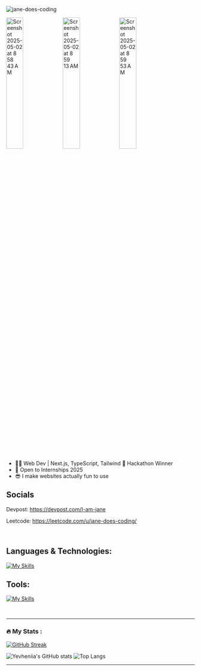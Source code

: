 <p align="left"> <img src="https://komarev.com/ghpvc/?username=jane-does-coding&label=Profile%20views&color=0e75b6&style=flat" alt="jane-does-coding" /> </p>


<img width="30%" alt="Screenshot 2025-05-02 at 8 58 43 AM" src="https://github.com/user-attachments/assets/00e9cb7c-2d1d-4001-8639-9230f6cb8bf2" /><img width="30%" alt="Screenshot 2025-05-02 at 8 59 13 AM" src="https://github.com/user-attachments/assets/f25b48e3-b718-46a9-ae1f-b812d318de56" /><img width="30%" alt="Screenshot 2025-05-02 at 8 59 53 AM" src="https://github.com/user-attachments/assets/04852fff-5b2b-41ee-bc34-367fd53c1c75" />






- 👩‍💻 Web Dev | Next.js, TypeScript, Tailwind 🏅 Hackathon Winner 
- 🙌 Open to Internships 2025 
- 😎 I make websites actually fun to use 

## Socials

Devpost: https://devpost.com/I-am-jane

Leetcode: https://leetcode.com/u/jane-does-coding/

<br>

## Languages & Technologies:

[![My Skills](https://skillicons.dev/icons?i=html,css,js,ts,py,materialui,tailwind,bootstrap,sass,mongodb,nodejs,express,react,nextjs,prisma)](https://skillicons.dev)

## Tools:
[![My Skills](https://skillicons.dev/icons?i=git,github,postman,vite,vscode,idea,atom,bash,figma)](https://skillicons.dev)

<br>

---
### :fire: My Stats :


[![GitHub Streak](https://streak-stats.demolab.com?user=jane-does-coding&theme=dark&hide_border=true)](https://git.io/streak-stats) 


![Yevheniia's GitHub stats](https://github-readme-stats.vercel.app/api?username=jane-does-coding&show_icons=true&theme=dark&hide_border=true) ![Top Langs](https://github-readme-stats.vercel.app/api/top-langs/?username=jane-does-coding&layout=compact&theme=dark&hide_border=true&hide=python)

---
